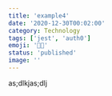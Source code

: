 ```yaml
---
title: 'example4'
date: '2020-12-30T00:02:00'
category: Technology
tags: ['jest', 'auth0']
emoji: '👨‍💻'
status: 'published'
image: ''
---
```


as;dlkjas;dlj

